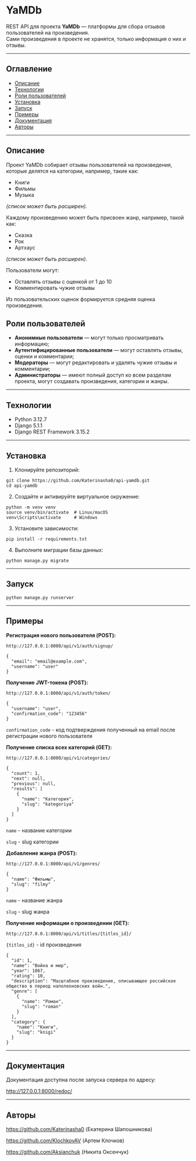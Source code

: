 # YaMDb

REST API для проекта **YaMDb** — платформы для сбора отзывов пользователей на произведения.  
Сами произведения в проекте не хранятся, только информация о них и отзывы.

---

## Оглавление

- [Описание](#описание)
- [Технологии](#технологии)
- [Роли пользователей](#роли-пользователей)
- [Установка](#установка)
- [Запуск](#запуск)
- [Примеры](#примеры)
- [Документация](#документация)
- [Авторы](#авторы)

---

## Описание


Проект YaMDb собирает отзывы пользователей на произведения, которые делятся на категории, например, такие как:
- Книги
- Фильмы
- Музыка

*(список может быть расширен)*.

Каждому произведению может быть присвоен жанр, например, такой как:
- Сказка
- Рок
- Артхаус

*(список может быть расширен)*.

Пользователи могут:
- Оставлять отзывы с оценкой от 1 до 10
- Комментировать чужие отзывы

Из пользовательских оценок формируется средняя оценка произведения.

## Роли пользователей

- **Анонимные пользователи** — могут только просматривать информацию;
- **Аутентифицированные пользователи** — могут оставлять отзывы, оценки и комментарии;
- **Модераторы** — могут редактировать и удалять чужие отзывы и комментарии;
- **Администраторы** — имеют полный доступ ко всем разделам проекта, могут создавать произведения, категории и жанры.

---

## Технологии

- Python 3.12.7
- Django 5.1.1
- Django REST Framework 3.15.2

---

## Установка

1. Клонируйте репозиторий:
```
git clone https://github.com/Katerinasha0/api-yamdb.git
cd api-yamdb
```
2. Создайте и активируйте виртуальное окружение:
```
python -m venv venv
source venv/bin/activate  # Linux/macOS
venv\Scripts\activate     # Windows
```
3. Установите зависимости:
```
pip install -r requirements.txt
```
4. Выполните миграции базы данных:
```
python manage.py migrate
```
---

## Запуск
```
python manage.py runserver
```
---
## Примеры
**Регистрация нового пользователя (POST):**

`http://127.0.0.1:8000/api/v1/auth/signup/`
```
{
  "email": "email@example.com",
  "username": "user"
}
```

**Получение JWT-токена (POST):**

`http://127.0.0.1:8000/api/v1/auth/token/`
```
{
  "username": "user",
  "confirmation_code": "123456"
}
```
`confirmation_code` - код подтверждения полученный на email после регистрации нового пользователя

**Получение списка всех категорий (GET):**

`http://127.0.0.1:8000/api/v1/categories/`
```
{
  "count": 1,
  "next": null,
  "previous": null,
  "results": [
    {
      "name": "Категория",
      "slug": "kategoriya"
    }
  ]
}
```
`name` - название категории

`slug` - slug категории

**Добавление жанра (POST):**

`http://127.0.0.1:8000/api/v1/genres/`
```
{
  "name": "Фильмы",
  "slug": "filmy"
}
```
`name` - название жанра

`slug` - slug жанра

**Получение информации о произведении (GET):**

`http://127.0.0.1:8000/api/v1/titles/{titles_id}/`

`{titles_id}` - id произведения
```
{
  "id": 1,
  "name": "Война и мир",
  "year": 1867,
  "rating": 10,
  "description": "Масштабное произведение, описывающее российское общество в период наполеоновских войн.",
  "genre": [
    {
      "name": "Роман",
      "slug": "roman"
    }
  ],
  "category": {
    "name": "Книги",
    "slug": "knigi"
  }
}
```

---
## Документация
Документация доступна после запуска сервера по адресу:

http://127.0.0.1:8000/redoc/

---

## Авторы
https://github.com/Katerinasha0 (Екатерина Шапошникова)

https://github.com/KlochkovAV (Артем Клочков)

https://github.com/Aksianchuk (Никита Оксенчук)